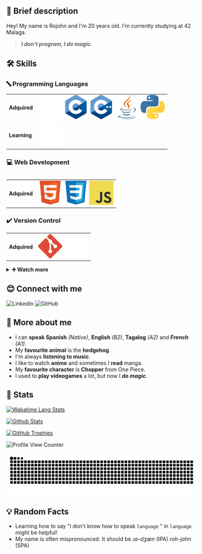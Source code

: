 ## 👋 Brief description

Hey! My name is Rojohn and I'm 20 years old. I'm currently studying at 42 Malaga.

> ***I don't program, I do magic.***

## 🛠️ Skills

### 🔤 Programming Languages

<table>
    <tr>
        <td><strong>Adquired</strong></td>
        <td>
            <a href="https://www.gnu.org/software/bash"/><img src="./icons/bash.svg"/></a>
            <a href="https://en.wikipedia.org/wiki/C_(programming_language)"><img src="./icons/c.svg"/></a>
            <a href="https://cplusplus.com/"><img src="./icons/cpp.svg"/></a>
            <a href="https://www.java.com"><img src="./icons/java.svg"/></a>
            <a href="https://www.python.org/"><img src="./icons/python.svg"/></a>
        </td>
    </tr>
    <tr>
        <td><strong>Learning</strong></td>
        <td>
            <a href="https://www.rust-lang.org"><img src="./icons/rust.svg"/></a>
        </td>
    </tr>
<table>

### 💻 Web Development

<table>
    <tr>
        <td><strong>Adquired</strong></td>
        <td>
            <a href="https://developer.mozilla.org/en-US/docs/Web/HTML"><img src="./icons/html5.svg"/></a>
            <a href="https://developer.mozilla.org/en-US/docs/Web/CSS"><img src="./icons/css.svg"/></a>
            <a href="https://developer.mozilla.org/en-US/docs/Web/javascript"><img src="./icons/javascript.svg"/></a>
        </td>
    </tr>
</table>

### ✔️ Version Control

<table>
    <tr>
        <td><strong>Adquired</strong></td>
        <td>
            <a href="https://git-scm.com/"><img src="./icons/git.svg"/></a>
            <a href="https://github.com"><img src="./icons/github.svg"/></a>
        </td>
    </tr>
</table>

<details>
<summary><strong>➕ Watch more</strong></summary>

### 🖌️ Design Tools

<table>
    <tr>
        <td><strong>Adquired</strong></td>
        <td>
            <a href="https://www.gimp.org/"><img src="./icons/gimp.svg"/></a>
            <a href="https://www.adobe.com/products/photoshop.html"><img src="./icons/photoshop.svg"/></a>
        </td>
    </tr>
</table>

### ⌨️ Editor

<table>
    <tr>
        <td><strong>Currently using</strong></td>
        <td>
            <a href="https://www.vim.org/"><img src="./icons/vim.svg"/></a>
            <a href="https://code.visualstudio.com/"><img src="./icons/vscode.svg"/></a>
        </td>
    </tr>
</table>

### 🖥️ Operating Systems

<table>
    <tr>
        <td><strong>Currently using</strong></td>
        <td>
            <a href="https://www.debian.org/"><img src="./icons/debian.svg"/></a>
        </td>
    </tr>
    <tr>
        <td><strong>Used before</strong></td>
        <td>
            <a href="https://www.microsoft.com/en-us/windows"><img src="./icons/windows.svg"/></a>
            <a href="https://www.apple.com/mac/"><img src="./icons/apple.svg"/></a>
            <a href="https://ubuntu.com/"><img src="./icons/ubuntu.svg"/></a>
        </td>
    </tr>
</table>

### ☁️ Terminal

<table>
    <tr>
        <td><strong>Currently using</strong></td>
        <td>
            <a href="https://alacritty.org/"><img src="./icons/alacritty.svg"/></a>
        </td>
    </tr>
</table>
</details>

## 😊 Connect with me

![LinkedIn](https://img.shields.io/badge/LinkedIn-0d1117?style=for-the-badge&logo=LinkedIn&logoColor=white&labelColor=0483c7&color=005a8a)
![GitHub](https://img.shields.io/badge/GitHub-0d1117?style=for-the-badge&logo=GitHub&logoColor=white&labelColor=232323&color=1b1b1b)

## 🦔 More about me

- I can **speak Spanish** _(Native)_, **English** _(B2)_, **Tagalog** _(A2)_ and **French** _(A1)_.
- My **favourite animal** is the **hedgehog**.
- I'm always **listening to music**.
- I like to watch **anime** and sometimes I **read** manga.
- My **favourite character** is **Chopper** from One Piece.
- I used to **play videogames** a lot, but now I _**do magic**_.

## 💯 Stats
    
[![Wakatime Lang Stats](https://github-readme-stats.vercel.app/api/wakatime?username=srvariable&langs_count=10&layout=compact&theme=dracula&card_width=150)](https://github.com/anuraghazra/github-readme-stats)

[![Github Stats](https://github-readme-stats.vercel.app/api?username=srvariable&theme=dracula&card_width=150)](https://github.com/anuraghazra/github-readme-stats)

[![GitHub Trophies](https://github-profile-trophy.vercel.app/?username=srvariable&no-frame=true&theme=dracula&column=3)](https://github.com/ryo-ma/github-profile-trophy)

![Profile View Counter](https://komarev.com/ghpvc/?username=srvariable&color=blueviolet&style=flat)

![Snake Contribution](https://github.com/SrVariable/SrVariable/blob/output/github-contribution-grid-snake-dark.svg)

## 💡 Random Facts

- Learning how to say "I don't know how to speak `language` " in `language` might be helpful!
- My name is often mispronounced. It should be _ɹɑ-dʒæn_ (IPA) _roh-jahn_ (SPA)
